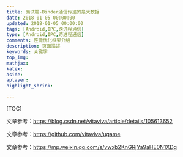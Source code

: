 ```yaml
---
title: 面试题-Binder通信传递的最大数据
date: 2018-01-05 00:00:00
updated: 2018-01-05 00:00:00
tags: [Android,IPC,跨进程通信]
type: [Android,IPC,跨进程通信]
comments: 性能优化框架介绍
description: 页面描述
keywords: 关键字
top_img:
mathjax:
katex:
aside:
aplayer:
highlight_shrink:

---
```


[TOC]



文章参考：https://blog.csdn.net/vitaviva/article/details/105613652

文章参考：https://github.com/vitaviva/ugame

文章参考：https://mp.weixin.qq.com/s/vwxb2KnGRjYa9aHE0N1XDg



